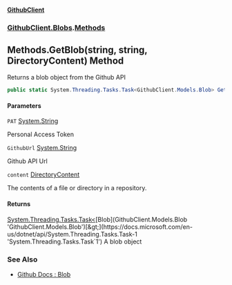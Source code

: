 #### [GithubClient](index 'index')
### [GithubClient.Blobs](GithubClient.Blobs 'GithubClient.Blobs').[Methods](GithubClient.Blobs.Methods 'GithubClient.Blobs.Methods')

## Methods.GetBlob(string, string, DirectoryContent) Method

Returns a blob object from the Github API

```csharp
public static System.Threading.Tasks.Task<GithubClient.Models.Blob> GetBlob(string PAT, string GithubUrl, GithubClient.Models.DirectoryContent content);
```
#### Parameters

<a name='GithubClient.Blobs.Methods.GetBlob(string,string,GithubClient.Models.DirectoryContent).PAT'></a>

`PAT` [System.String](https://docs.microsoft.com/en-us/dotnet/api/System.String 'System.String')

Personal Access Token

<a name='GithubClient.Blobs.Methods.GetBlob(string,string,GithubClient.Models.DirectoryContent).GithubUrl'></a>

`GithubUrl` [System.String](https://docs.microsoft.com/en-us/dotnet/api/System.String 'System.String')

Github API Url

<a name='GithubClient.Blobs.Methods.GetBlob(string,string,GithubClient.Models.DirectoryContent).content'></a>

`content` [DirectoryContent](GithubClient.Models.DirectoryContent 'GithubClient.Models.DirectoryContent')

The contents of a file or directory in a repository.

#### Returns
[System.Threading.Tasks.Task&lt;](https://docs.microsoft.com/en-us/dotnet/api/System.Threading.Tasks.Task-1 'System.Threading.Tasks.Task`1')[Blob](GithubClient.Models.Blob 'GithubClient.Models.Blob')[&gt;](https://docs.microsoft.com/en-us/dotnet/api/System.Threading.Tasks.Task-1 'System.Threading.Tasks.Task`1')
A blob object

### See Also
- [Github Docs : Blob](https://docs.github.com/en/rest/git/blobs 'https://docs.github.com/en/rest/git/blobs')